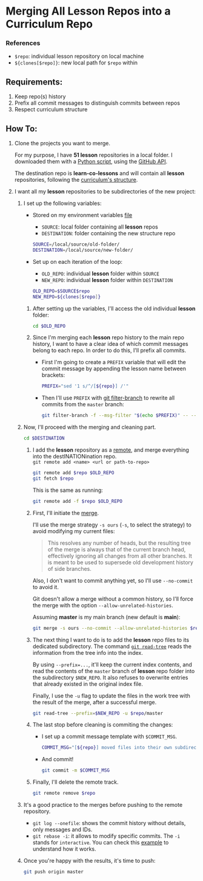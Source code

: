 # Merging All Lesson Repos into a Curriculum Repo

### References
- `$repo`: individual lesson repository on local machine  
- `${clones[$repo]}`: new local path for `$repo` within 

## Requirements:
1. Keep repo(s) history
2. Prefix all commit messages to distinguish commits between repos
3. Respect curriculum structure

## How To:

1. Clone the projects you want to merge.
    
    For my purpose, I have **51 lesson** repositories in a local folder.
    I downloaded them with a [Python script](clone_repos.py), using the [GitHub API](https://docs.github.com/en/rest).

    The destination repo is **learn-co-lessons** and will contain all **lesson** repositories, following the [curriculum's structure](../README.md).

2. I want all my **lesson** repositories to be subdirectories of the new project:  
    1. I set up the following variables:
        - Stored on my environment variables [file](../.env_sample)
            - `SOURCE`: local folder containing all **lesson** repos
            - `DESTINATION`: folder containing the new structure repo

            ```bash
            SOURCE=/local/source/old-folder/
            DESTINATION=/local/source/new-folder/
            ```
        - Set up on each iteration of the loop:
            - `OLD_REPO`: individual **lesson** folder within `SOURCE`
            - `NEW_REPO`: individual **lesson** folder within `DESTINATION`
           
            ```bash
            OLD_REPO=$SOURCE$repo
            NEW_REPO=${clones[$repo]}
            ```

        1. After setting up the variables, I'll access the old individual **lesson** folder:
        
            ```bash
            cd $OLD_REPO
            ```

        2. Since I'm merging each **lesson** repo history to the main repo history, I want to have a clear idea of which commit messages belong to each repo. In order to do this, I'll prefix all commits.
            - First I'm going to create a `PREFIX` variable that will edit the commit message by appending the lesson name between brackets:
                ```bash
                PREFIX="sed '1 s/^/[${repo}] /'"
                ```
            - Then I'll use `PREFIX` with [git filter-branch](https://git-scm.com/docs/git-filter-branch) to rewrite all commits from the `master` branch:
                ```bash
                git filter-branch -f --msg-filter "$(echo $PREFIX)" -- --branches master
                ```

    
    2. Now, I'll proceed with the merging and cleaning part.

        ```bash 
        cd $DESTINATION
        ```

        1. I add the **lesson** repository as a [remote](https://git-scm.com/docs/git-remote), and merge everything into the destINATIONination repo.  
            `git remote add <name> <url or path-to-repo>`

            ```bash
            git remote add $repo $OLD_REPO
            git fetch $repo
            ```

            This is the same as running:
            
            ```bash
            git remote add -f $repo $OLD_REPO
            ```

        2. First, I'll initiate the [merge](https://git-scm.com/docs/git-merge). 

            I'll use the merge strategy `-s ours` (`-s`, to select the strategy) to avoid modifying my current files:
            > This resolves any number of heads, but the resulting tree of the merge is always that of the current branch head, effectively ignoring all changes from all other branches. It is meant to be used to supersede old development history of side branches. 

            Also, I don't want to commit anything yet, so I'll use `--no-commit` to avoid it.

            Git doesn't allow a merge without a common history, so I'll force the merge with the option `--allow-unrelated-histories`.

            Assuming **master** is my main branch (new default is **main**):
            
            ```bash
            git merge -s ours --no-commit --allow-unrelated-histories $repo/master
            ```
        3. The next thing I want to do is to add the **lesson** repo files to its dedicated subdirectory. The command [`git read-tree`](https://git-scm.com/docs/git-read-tree) reads the information from the tree info into the index.

            By using `--prefix=...`, it'll keep the current index contents, and read the contents of the `master` branch of **lesson** repo folder into the subdirectory `$NEW_REPO`. It also refuses to overwrite entries that already existed in the original index file.
            
            Finally, I use the `-u` flag to update the files in the work tree with the result of the merge, after a successful merge.

            ```bash
            git read-tree --prefix=$NEW_REPO -u $repo/master
            ```

        4. The last stop before cleaning is commiting the changes:
            - I set up a commit message template with `$COMMIT_MSG`.

                ```bash        
                COMMIT_MSG="[${repo}] moved files into their own subdirectory"
                ```
            - And commit!
                ```bash
                git commit -m $COMMIT_MSG
                ```

        
        5. Finally, I'll delete the remote track.

            ```bash
            git remote remove $repo
            ```
    
    3. It's a good practice to the merges before pushing to the remote repository. 
        - `git log --onefile`: shows the commit history without details, only messages and IDs.
        - `git rebase -i`: it allows to modify specific commits. The `-i` stands for `interactive`. You can check this [example](https://www.youtube.com/watch?v=tukOm3Afd8s) to understand how it works.
    4. Once you're happy with the results, it's time to push:
        ```bash
        git push origin master
        ```